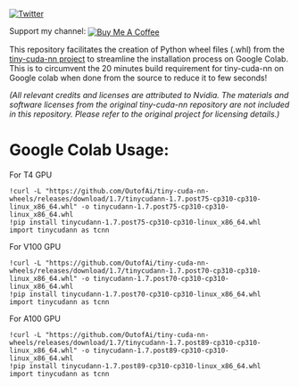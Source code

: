 [![Twitter](https://img.shields.io/twitter/url/https/twitter.com/cloudposse.svg?style=social&label=Follow%20%40Ashleigh%20Watson)](https://twitter.com/OutofAi) 

Support my channel:  <a href="https://www.buymeacoffee.com/outofai" target="_blank" ><img src="https://img.shields.io/badge/-buy_me_a%C2%A0coffee-red?logo=buy-me-a-coffee" align="center" alt="Buy Me A Coffee"></a>

This repository facilitates the creation of Python wheel files (.whl) from the [tiny-cuda-nn project](https://github.com/NVlabs/tiny-cuda-nn) to streamline the installation process on Google Colab. This is to circumvent the 20 minutes build requirement for tiny-cuda-nn on Google colab when done from the source to reduce it to few seconds!

_(All relevant credits and licenses are attributed to Nvidia. The materials and software licenses from the original tiny-cuda-nn repository are not included in this repository. Please refer to the original project for licensing details.)_

# Google Colab Usage:

For T4 GPU
```
!curl -L "https://github.com/OutofAi/tiny-cuda-nn-wheels/releases/download/1.7/tinycudann-1.7.post75-cp310-cp310-linux_x86_64.whl" -o tinycudann-1.7.post75-cp310-cp310-linux_x86_64.whl
!pip install tinycudann-1.7.post75-cp310-cp310-linux_x86_64.whl
import tinycudann as tcnn
```

For V100 GPU
```
!curl -L "https://github.com/OutofAi/tiny-cuda-nn-wheels/releases/download/1.7/tinycudann-1.7.post70-cp310-cp310-linux_x86_64.whl" -o tinycudann-1.7.post70-cp310-cp310-linux_x86_64.whl
!pip install tinycudann-1.7.post70-cp310-cp310-linux_x86_64.whl
import tinycudann as tcnn
```

For A100 GPU
```
!curl -L "https://github.com/OutofAi/tiny-cuda-nn-wheels/releases/download/1.7/tinycudann-1.7.post89-cp310-cp310-linux_x86_64.whl" -o tinycudann-1.7.post89-cp310-cp310-linux_x86_64.whl
!pip install tinycudann-1.7.post89-cp310-cp310-linux_x86_64.whl
import tinycudann as tcnn
```
